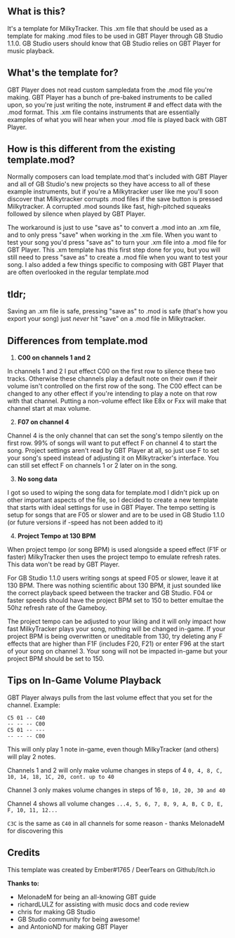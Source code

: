 ## What is this?

It's a template for MilkyTracker. This .xm file that should be used as a template for making .mod files to be used in GBT Player through GB Studio 1.1.0. GB Studio users should know that GB Studio relies on GBT Player for music playback.

## What's the template for?

GBT Player does not read custom sampledata from the .mod file you're making. GBT Player has a bunch of pre-baked instruments to be called upon, so you're just writing the note, instrument # and effect data with the .mod format. This .xm file contains instruments that are essentially examples of what you will hear when your .mod file is played back with GBT Player.

## How is this different from the existing template.mod?

Normally composers can load template.mod that's included with GBT Player and all of GB Studio's new projects so they have access to all of these example instruments, but if you're a Milkytracker user like me you'll soon discover that Milkytracker corrupts .mod files if the save button is pressed Milkytracker. A corrupted .mod sounds like fast, high-pitched squeaks followed by silence when played by GBT Player.

The workaround is just to use "save as" to convert a .mod into an .xm file, and to only press "save" when working in the .xm file. When you want to test your song you'd press "save as" to turn your .xm file into a .mod file for GBT Player. This .xm template has this first step done for you, but you will still need to press "save as" to create a .mod file when you want to test your song. I also added a few things specific to composing with GBT Player that are often overlooked in the regular template.mod

## tldr;

Saving an .xm file is safe, pressing "save as" to .mod is safe (that's how you export your song) just *never* hit "save" on a .mod file in Milkytracker.

## Differences from template.mod

1. **C00 on channels 1 and 2**

In channels 1 and 2 I put effect C00 on the first row to silence these two tracks. Otherwise these channels play a default note on their own if their volume isn't controlled on the first row of the song. The C00 effect can be changed to any other effect if you're intending to play a note on that row with that channel. Putting a non-volume effect like E8x or Fxx will make that channel start at max volume.

2. **F07 on channel 4**

Channel 4 is the only channel that can set the song's tempo silently on the first row. 99% of songs will want to put effect F on channel 4 to start the song. Project settings aren't read by GBT Player at all, so just use F to set your song's speed instead of adjusting it on Milkytracker's interface. You can still set effect F on channels 1 or 2 later on in the song.

3. **No song data**

I got so used to wiping the song data for template.mod I didn't pick up on other important aspects of the file, so I decided to create a new template that starts with ideal settings for use in GBT Player. The tempo setting is setup for songs that are F05 or slower and are to be used in GB Studio 1.1.0 (or future versions if -speed has not been added to it)

4. **Project Tempo at 130 BPM**

When project tempo (or song BPM) is used alongside a speed effect (F1F or faster) MilkyTracker then uses the project tempo to emulate refresh rates. This data won't be read by GBT Player.

For GB Studio 1.1.0 users writing songs at speed F05 or slower, leave it at 130 BPM. There was nothing scientific about 130 BPM, it just sounded like the correct playback speed between the tracker and GB Studio. F04 or faster speeds should have the project BPM set to 150 to better emultae the 50hz refresh rate of the Gameboy.

The project tempo can be adjusted to your liking and it will only impact how fast MilkyTracker plays your song, nothing will be changed in-game. If your project BPM is being overwritten or uneditable from 130, try deleting any F effects that are higher than F1F (includes F20, F21) or enter F96 at the start of your song on channel 3. Your song will not be impacted in-game but your project BPM should be set to 150.

## Tips on In-Game Volume Playback

GBT Player always pulls from the last volume effect that you set for the channel. Example:
```__Channel 1__
C5 01 -- C40
-- -- -- C00
C5 01 -- ---
-- -- -- C00
```
This will only play 1 note in-game, even though MilkyTracker (and others) will play 2 notes.

Channels 1 and 2 will only make volume changes in steps of 4
`0, 4, 8, C, 10, 14, 18, 1C, 20, cont. up to 40`

Channel 3 only makes volume changes in steps of 16
`0, 10, 20, 30 and 40`

Channel 4 shows all volume changes
`...4, 5, 6, 7, 8, 9, A, B, C D, E, F, 10, 11, 12...`

`C3C` is the same as `C40` in all channels for some reason - thanks MelonadeM for discovering this

## Credits

This template was created by Ember#1765 / DeerTears on Github/itch.io

**Thanks to:**

- MelonadeM for being an all-knowing GBT guide
- richardLULZ for assisting with music docs and code review
- chris for making GB Studio
- GB Studio community for being awesome!
- and AntonioND for making GBT Player
